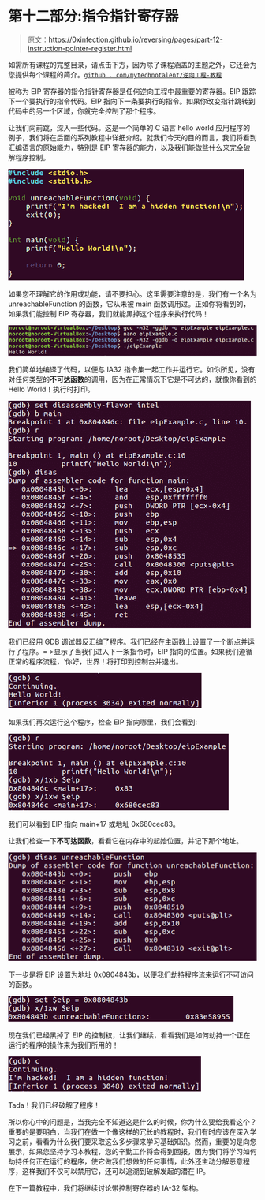 # 第十二部分:指令指针寄存器

> 原文：<https://0xinfection.github.io/reversing/pages/part-12-instruction-pointer-register.html>

如需所有课程的完整目录，请点击下方，因为除了课程涵盖的主题之外，它还会为您提供每个课程的简介。[`github . com/mytechnotalent/逆向工程-教程`](https://github.com/mytechnotalent/Reverse-Engineering-Tutorial)

被称为 EIP 寄存器的指令指针寄存器是任何逆向工程中最重要的寄存器。EIP 跟踪下一个要执行的指令代码。EIP 指向下一条要执行的指令。如果你改变指针跳转到代码中的另一个区域，你就完全控制了那个程序。

让我们向前跳，深入一些代码。这是一个简单的 C 语言 hello world 应用程序的例子，我们将在后面的系列教程中详细介绍。就我们今天的目的而言，我们将看到汇编语言的原始能力，特别是 EIP 寄存器的能力，以及我们能做些什么来完全破解程序控制。

![](img/6b29aaa3c4ad9d2456738ef1db146ed2.png)

如果您不理解它的作用或功能，请不要担心。这里需要注意的是，我们有一个名为 unreachableFunction 的函数，它从未被 main 函数调用过。正如你将看到的，如果我们能控制 EIP 寄存器，我们就能黑掉这个程序来执行代码！

![](img/307483fc718661153688a0d1ba782918.png)

我们简单地编译了代码，以便与 IA32 指令集一起工作并运行它。如你所见，没有对任何类型的**不可达函数**的调用，因为在正常情况下它是不可达的，就像你看到的 Hello World！执行时打印。

![](img/90d341010d87e8c6cfb3d1c86faa62a3.png)

我们已经用 GDB 调试器反汇编了程序。我们已经在主函数上设置了一个断点并运行了程序。= >显示了当我们进入下一条指令时，EIP 指向的位置。如果我们遵循正常的程序流程，‘你好，世界！将打印到控制台并退出。

![](img/3d92b354a4e7354b926caf602ecea836.png)

如果我们再次运行这个程序，检查 EIP 指向哪里，我们会看到:

![](img/355afa1320bb5cf3c93642f35d7c57f5.png)

我们可以看到 EIP 指向 main+17 或地址 0x680cec83。

让我们检查一下**不可达函数**，看看它在内存中的起始位置，并记下那个地址。

![](img/fe6f907087ac5286295ac7ed70ea2bcc.png)

下一步是将 EIP 设置为地址 0x0804843b，以便我们劫持程序流来运行不可访问的函数。

![](img/fe85cdc4110d08ac1d5152e8dfa59adb.png)

现在我们已经黑掉了 EIP 的控制权，让我们继续，看看我们是如何劫持一个正在运行的程序的操作来为我们所用的！

![](img/29e7361713821476e900e302a73b3a42.png)

Tada！我们已经破解了程序！

所以你心中的问题是，当我完全不知道这是什么的时候，你为什么要给我看这个？重要的是要明白，当我们在做一个像这样的冗长的教程时，我们有时应该在深入学习之前，看看为什么我们要采取这么多步骤来学习基础知识。然而，重要的是向您展示，如果您坚持学习本教程，您的辛勤工作将会得到回报，因为我们将学习如何劫持任何正在运行的程序，使它做我们想做的任何事情，此外还主动分解恶意程序，这样我们不仅可以禁用它，还可以追溯到破解发起的潜在 IP。

在下一篇教程中，我们将继续讨论带控制寄存器的 IA-32 架构。